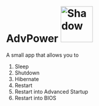 # AdvPower  <img width="87" height="97" alt="Shadow" src="https://github.com/user-attachments/assets/4c6532a4-215e-43a2-aeaf-d2a712a19978" /> 

A small app that allows you to
1. Sleep
2. Shutdown
3. Hibernate
4. Restart
5. Restart into Advanced Startup
6. Restart into BIOS
